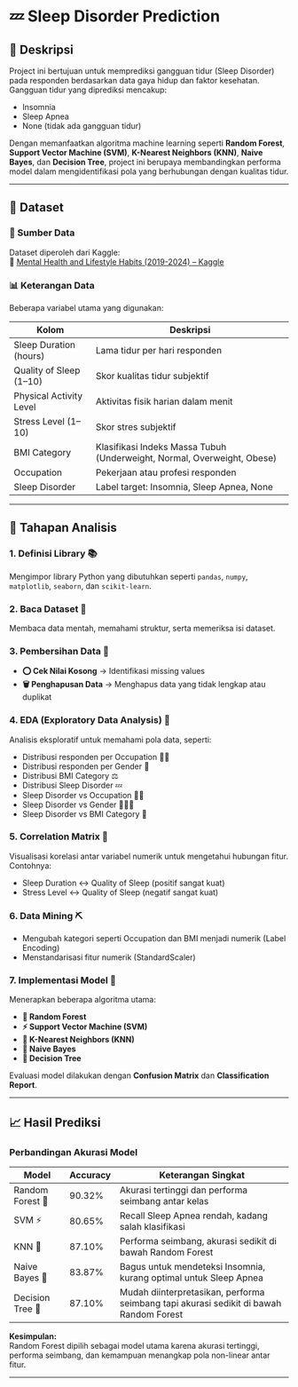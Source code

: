 # 💤 Sleep Disorder Prediction

## 📌 Deskripsi
Project ini bertujuan untuk memprediksi gangguan tidur (Sleep Disorder) pada responden berdasarkan data gaya hidup dan faktor kesehatan. Gangguan tidur yang diprediksi mencakup:

- Insomnia
- Sleep Apnea
- None (tidak ada gangguan tidur)

Dengan memanfaatkan algoritma machine learning seperti **Random Forest**, **Support Vector Machine (SVM)**, **K-Nearest Neighbors (KNN)**, **Naive Bayes**, dan **Decision Tree**, project ini berupaya membandingkan performa model dalam mengidentifikasi pola yang berhubungan dengan kualitas tidur.

---

## 📂 Dataset

### 📑 Sumber Data
Dataset diperoleh dari Kaggle:  
🔗 [Mental Health and Lifestyle Habits (2019-2024) – Kaggle](https://www.kaggle.com/datasets/atharvasoundankar/mental-health-and-lifestyle-habits-2019-2024/data)

### 📊 Keterangan Data
Beberapa variabel utama yang digunakan:

| Kolom                     | Deskripsi                                                      |
|----------------------------|----------------------------------------------------------------|
| Sleep Duration (hours)     | Lama tidur per hari responden                                   |
| Quality of Sleep (1–10)   | Skor kualitas tidur subjektif                                   |
| Physical Activity Level    | Aktivitas fisik harian dalam menit                              |
| Stress Level (1–10)        | Skor stres subjektif                                           |
| BMI Category               | Klasifikasi Indeks Massa Tubuh (Underweight, Normal, Overweight, Obese) |
| Occupation                 | Pekerjaan atau profesi responden                                |
| Sleep Disorder             | Label target: Insomnia, Sleep Apnea, None                     |

---

## 🧹 Tahapan Analisis

### 1. Definisi Library 📚
Mengimpor library Python yang dibutuhkan seperti `pandas`, `numpy`, `matplotlib`, `seaborn`, dan `scikit-learn`.

### 2. Baca Dataset 📂
Membaca data mentah, memahami struktur, serta memeriksa isi dataset.

### 3. Pembersihan Data 🧹
- **⭕ Cek Nilai Kosong** → Identifikasi missing values  
- **🗑️ Penghapusan Data** → Menghapus data yang tidak lengkap atau duplikat

### 4. EDA (Exploratory Data Analysis) 🔎
Analisis eksploratif untuk memahami pola data, seperti:
- Distribusi responden per Occupation 👩‍💼
- Distribusi responden per Gender 👥
- Distribusi BMI Category ⚖️
- Distribusi Sleep Disorder 💤
- Sleep Disorder vs Occupation 👩‍⚕️
- Sleep Disorder vs Gender 👨‍👩‍👧
- Sleep Disorder vs BMI Category 🏥

### 5. Correlation Matrix 🔢
Visualisasi korelasi antar variabel numerik untuk mengetahui hubungan fitur. Contohnya:
- Sleep Duration ↔ Quality of Sleep (positif sangat kuat)  
- Stress Level ↔ Quality of Sleep (negatif sangat kuat)

### 6. Data Mining ⛏️
- Mengubah kategori seperti Occupation dan BMI menjadi numerik (Label Encoding)
- Menstandarisasi fitur numerik (StandardScaler)

### 7. Implementasi Model 🤖
Menerapkan beberapa algoritma utama:
- **🌲 Random Forest**
- **⚡ Support Vector Machine (SVM)**
- **👟 K-Nearest Neighbors (KNN)**
- **🔬 Naive Bayes**
- **🌳 Decision Tree**

Evaluasi model dilakukan dengan **Confusion Matrix** dan **Classification Report**.

---

## 📈 Hasil Prediksi

### Perbandingan Akurasi Model

| Model                 | Accuracy | Keterangan Singkat                                                                 |
|-----------------------|----------|----------------------------------------------------------------------------------|
| Random Forest 🌲      | 90.32%   | Akurasi tertinggi dan performa seimbang antar kelas                                |
| SVM ⚡                | 80.65%   | Recall Sleep Apnea rendah, kadang salah klasifikasi                                |
| KNN 👟                 | 87.10%   | Performa seimbang, akurasi sedikit di bawah Random Forest                          |
| Naive Bayes 🔬         | 83.87%   | Bagus untuk mendeteksi Insomnia, kurang optimal untuk Sleep Apnea                  |
| Decision Tree 🌳       | 87.10%   | Mudah diinterpretasikan, performa seimbang tapi akurasi sedikit di bawah Random Forest |

**Kesimpulan:**  
Random Forest dipilih sebagai model utama karena akurasi tertinggi, performa seimbang, dan kemampuan menangkap pola non-linear antar fitur.

---
